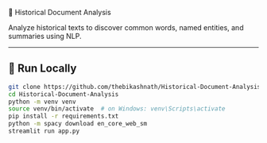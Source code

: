 📜 Historical Document Analysis

Analyze historical texts to discover common words, named entities, and summaries using NLP.

---

## 🚀 Run Locally

```bash
git clone https://github.com/thebikashnath/Historical-Document-Analysis.git
cd Historical-Document-Analysis
python -m venv venv
source venv/bin/activate  # on Windows: venv\Scripts\activate
pip install -r requirements.txt
python -m spacy download en_core_web_sm
streamlit run app.py
